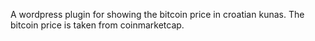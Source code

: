 A wordpress plugin for showing the bitcoin price in croatian kunas. The bitcoin price is taken from coinmarketcap.
